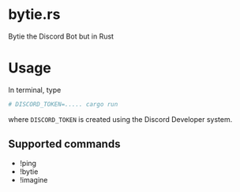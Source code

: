 # bytie.rs
Bytie the Discord Bot but in Rust

# Usage

In terminal, type

```bash
# DISCORD_TOKEN=..... cargo run
```

where `DISCORD_TOKEN` is created using the Discord Developer system.

## Supported commands

- !ping
- !bytie
- !imagine
